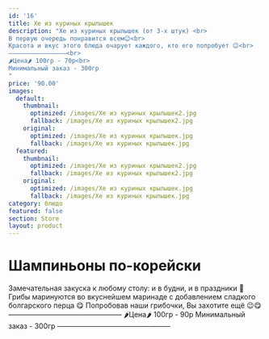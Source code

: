 ```yaml
---
id: '16'
title: Хе из куриных крылышек
description: "Хе из куриных крылышек (от 3-х штук) <br>
В первую очередь понравится всем😉<br>
Красота и вкус этого блюда очарует каждого, кто его попробует 😉<br>
————————————————<br>
🌶Цена🌶 100гр - 70р<br>
Минимальный заказ - 300гр
"
price: '90.00'
images:
  default:
    thumbnail:
      optimized: /images/Хе из куриных крылышек2.jpg
      fallback: /images/Хе из куриных крылышек2.jpg
    original:
      optimized: /images/Хе из куриных крылышек.jpg
      fallback: /images/Хе из куриных крылышек.jpg
  featured:
    thumbnail:
      optimized: /images/Хе из куриных крылышек2.jpg
      fallback: /images/Хе из куриных крылышек2.jpg
    original:
      optimized: /images/Хе из куриных крылышек.jpg
      fallback: /images/Хе из куриных крылышек.jpg
category: блюдо
featured: false
section: Store
layout: product
---
```


# Шампиньоны по-корейски

Замечательная закуска к любому столу: и в будни, и в праздники 🎉 Грибы маринуются во вкуснейшем маринаде с добавлением сладкого болгарского перца 😋 Попробовав наши грибочки, Вы захотите ещё 😉😋 ————————————————
🌶Цена🌶 100гр - 90р
Минимальный заказ - 300гр
————————————————
